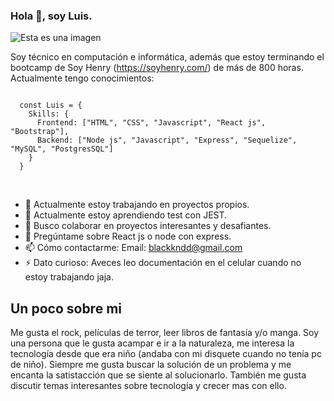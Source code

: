 ### Hola 👋, soy Luis.

![Esta es una imagen](https://myoctocat.com/assets/images/base-octocat.svg)

Soy técnico en computación e informática, además que estoy terminando el bootcamp de Soy Henry (<a alt="_blank">https://soyhenry.com/</a>) de más de 800 horas.
Actualmente tengo conocimientos:
</br>


<code>
  const Luis = {
    Skills: {
      Frontend: ["HTML", "CSS", "Javascript", "React js", "Bootstrap"],
      Backend: ["Node js", "Javascript", "Express", "Sequelize", "MySQL", "PostgresSQL"]
    }
  }
  
</code>


</br>

- 🔭 Actualmente estoy trabajando en proyectos propios.
- 🌱 Actualmente estoy aprendiendo test con JEST.
- 👯 Busco colaborar en proyectos interesantes y desafiantes.
- 💬 Pregúntame sobre React js o node con express.
- 📫 Cómo contactarme:
    Email: blackkndd@gmail.com
- ⚡ Dato curioso: Aveces leo documentación en el celular cuando no estoy trabajando jaja.


<h2>Un poco sobre mi</h2>

Me gusta el rock, películas de terror, leer libros de fantasía y/o manga.
Soy una persona que le gusta acampar e ir a la naturaleza, me interesa la tecnología desde que era niño (andaba con mi disquete cuando no tenía pc de niño).
Siempre me gusta buscar la solución de un problema y me encanta la satistacción que se siente al solucionarlo.
También me gusta discutir temas interesantes sobre tecnología y crecer mas con ello.

<!--
**Overlord41/Overlord41** is a ✨ _special_ ✨ repository because its `README.md` (this file) appears on your GitHub profile.

Here are some ideas to get you started:

- 🔭 I’m currently working on ...
- 🌱 I’m currently learning ...
- 👯 I’m looking to collaborate on ...
- 🤔 I’m looking for help with ...
- 💬 Ask me about ...
- 📫 How to reach me: ...
- 😄 Pronouns: ...
- ⚡ Fun fact: ...
-->
